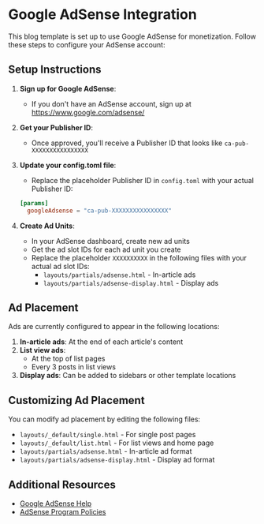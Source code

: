 # Google AdSense Integration

This blog template is set up to use Google AdSense for monetization. Follow these steps to configure your AdSense account:

## Setup Instructions

1. **Sign up for Google AdSense**:

   - If you don't have an AdSense account, sign up at https://www.google.com/adsense/

2. **Get your Publisher ID**:

   - Once approved, you'll receive a Publisher ID that looks like `ca-pub-XXXXXXXXXXXXXXXX`

3. **Update your config.toml file**:

   - Replace the placeholder Publisher ID in `config.toml` with your actual Publisher ID:

   ```toml
   [params]
     googleAdsense = "ca-pub-XXXXXXXXXXXXXXXX"
   ```

4. **Create Ad Units**:
   - In your AdSense dashboard, create new ad units
   - Get the ad slot IDs for each ad unit you create
   - Replace the placeholder `XXXXXXXXXX` in the following files with your actual ad slot IDs:
     - `layouts/partials/adsense.html` - In-article ads
     - `layouts/partials/adsense-display.html` - Display ads

## Ad Placement

Ads are currently configured to appear in the following locations:

1. **In-article ads**: At the end of each article's content
2. **List view ads**:
   - At the top of list pages
   - Every 3 posts in list views
3. **Display ads**: Can be added to sidebars or other template locations

## Customizing Ad Placement

You can modify ad placement by editing the following files:

- `layouts/_default/single.html` - For single post pages
- `layouts/_default/list.html` - For list views and home page
- `layouts/partials/adsense.html` - In-article ad format
- `layouts/partials/adsense-display.html` - Display ad format

## Additional Resources

- [Google AdSense Help](https://support.google.com/adsense/)
- [AdSense Program Policies](https://support.google.com/adsense/answer/48182)
